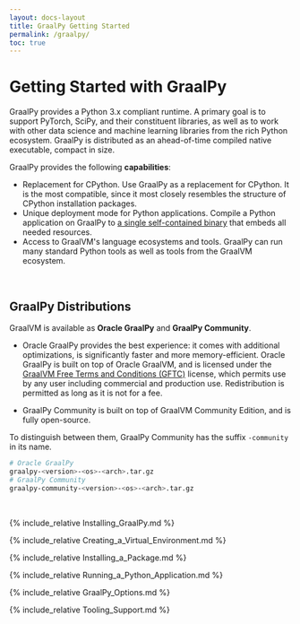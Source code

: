 ```yaml
---
layout: docs-layout
title: GraalPy Getting Started
permalink: /graalpy/
toc: true
---
```


# Getting Started with GraalPy

GraalPy provides a Python 3.x compliant runtime. A primary goal is to support PyTorch, SciPy, and their constituent libraries, as well as to work with other data science and machine learning libraries from the rich Python ecosystem.
GraalPy is distributed as an ahead-of-time compiled native executable, compact in size.

GraalPy provides the following **capabilities**:

* Replacement for CPython. Use GraalPy as a replacement for CPython. It is the most compatible, since it most closely resembles the structure of CPython installation packages.
* Unique deployment mode for Python applications. Compile a Python application on GraalPy to [a single self-contained binary](Creating_Standalone_Applications.md) that embeds all needed resources.
* Access to GraalVM's language ecosystems and tools. GraalPy can run many standard Python tools as well as tools from the GraalVM ecosystem.

<br>

## GraalPy Distributions

GraalVM is available as **Oracle GraalPy** and **GraalPy Community**.

* Oracle GraalPy provides the best experience: it comes with additional optimizations, is significantly faster and more memory-efficient.
Oracle GraalPy is built on top of Oracle GraalVM, and is licensed under the [GraalVM Free Terms and Conditions (GFTC)](https://www.oracle.com/downloads/licenses/graal-free-license.html) license, which permits use by any user including commercial and production use.
Redistribution is permitted as long as it is not for a fee.

* GraalPy Community is built on top of GraalVM Community Edition, and is fully open-source.

To distinguish between them, GraalPy Community has the suffix `-community` in its name.

```bash
# Oracle GraalPy
graalpy-<version>-<os>-<arch>.tar.gz
# GraalPy Community
graalpy-community-<version>-<os>-<arch>.tar.gz
```
<br>

{% include_relative Installing_GraalPy.md %}

{% include_relative Creating_a_Virtual_Environment.md %}

{% include_relative Installing_a_Package.md %}

{% include_relative Running_a_Python_Application.md %}

{% include_relative GraalPy_Options.md %}

{% include_relative Tooling_Support.md %}